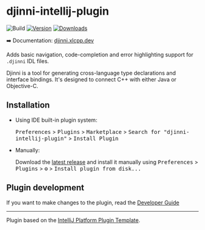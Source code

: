 # djinni-intellij-plugin

![Build](https://github.com/cross-language-cpp/djinni-intellij-plugin/workflows/Build/badge.svg)
[![Version](https://img.shields.io/jetbrains/plugin/v/15347-djinni-idl-file-support.svg)](https://plugins.jetbrains.com/plugin/15347-djinni-idl-file-support)
[![Downloads](https://img.shields.io/jetbrains/plugin/d/15347-djinni-idl-file-support.svg)](https://plugins.jetbrains.com/plugin/15347-djinni-idl-file-support)

:arrow_right: Documentation: [djinni.xlcpp.dev](https://djinni.xlcpp.dev/djinni-intellij-plugin/)

Adds basic navigation, code-completion and error highlighting support for `.djinni` IDL files.

Djinni is a tool for generating cross-language type declarations and interface bindings. It's designed to connect C++ with either Java or Objective-C.
<!-- Plugin description end -->

## Installation

- Using IDE built-in plugin system:
  
  <kbd>Preferences</kbd> > <kbd>Plugins</kbd> > <kbd>Marketplace</kbd> > <kbd>Search for "djinni-intellij-plugin"</kbd> >
  <kbd>Install Plugin</kbd>
  
- Manually:

  Download the [latest release](https://github.com/cross-language-cpp/djinni-intellij-plugin/releases/latest) and install it manually using
  <kbd>Preferences</kbd> > <kbd>Plugins</kbd> > <kbd>⚙️</kbd> > <kbd>Install plugin from disk...</kbd>

## Plugin development

If you want to make changes to the plugin, read the [Developer Guide](https://djinni.xlcpp.dev/djinni-intellij-plugin/developer-guide/)

---
Plugin based on the [IntelliJ Platform Plugin Template][template].

[template]: https://github.com/JetBrains/intellij-platform-plugin-template
